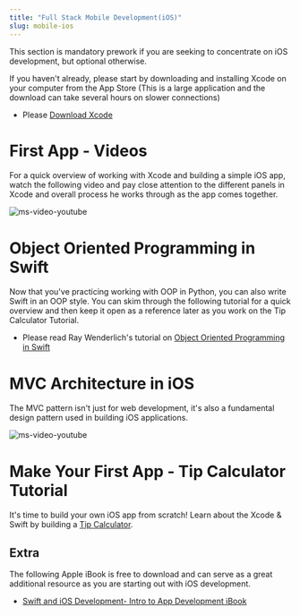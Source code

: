 ```yaml
---
title: "Full Stack Mobile Development(iOS)"
slug: mobile-ios
---
```


This section is mandatory prework if you are seeking to concentrate on iOS development, but optional otherwise.

If you haven't already, please start by downloading and installing Xcode on your computer from the App Store (This is a large application and the download can take several hours on slower connections)

* Please [Download Xcode](https://developer.apple.com/xcode/)

# First App - Videos

For a quick overview of working with Xcode and building a simple iOS app, watch the following video and pay close attention to the different panels in Xcode and overall process he works through as the app comes together.

![ms-video-youtube](https://www.youtube.com/watch?v=aiXvvL1wNUc)

# Object Oriented Programming in Swift

Now that you've practicing working with OOP in Python, you can also write Swift in an OOP style. You can skim through the following tutorial for a quick overview and then keep it open as a reference later as you work on the Tip Calculator Tutorial.

* Please read Ray Wenderlich's tutorial on [Object Oriented Programming in Swift](https://www.raywenderlich.com/160728/object-oriented-programming-swift)

# MVC Architecture in iOS

The MVC pattern isn't just for web development, it's also a fundamental design pattern used in building iOS applications.

![ms-video-youtube](https://www.youtube.com/watch?v=Y09RvzZ1mY8)

# Make Your First App - Tip Calculator Tutorial

It's time to build your own iOS app from scratch! Learn about the Xcode & Swift by building a [Tip Calculator](https://www.makeschool.com/online-courses/tutorials/build-a-tip-calculator-in-swift-4/intro-tip-calculator).

## Extra

The following Apple iBook is free to download and can serve as a great additional resource as you are starting out with iOS development.

* [Swift and iOS Development- Intro to App Development iBook](https://itun.es/us/aVbRcb.l)
